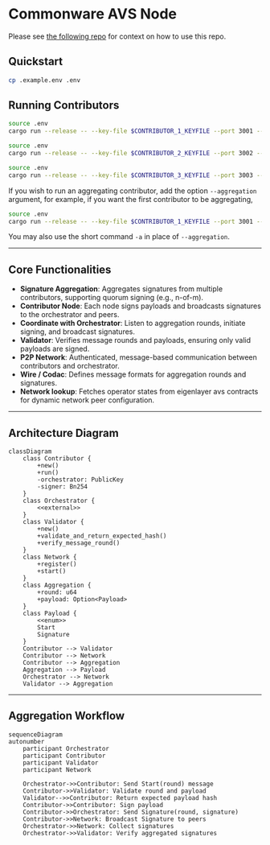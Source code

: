 
# Commonware AVS Node

Please see [the following repo](https://github.com/BreadchainCoop/commonware-avs-router.git) for context on how to use this repo. 

## Quickstart
```sh
cp .example.env .env 
```

## Running Contributors
```bash
source .env
cargo run --release -- --key-file $CONTRIBUTOR_1_KEYFILE --port 3001 --orchestrator orchestrator.json 

source .env
cargo run --release -- --key-file $CONTRIBUTOR_2_KEYFILE --port 3002 --orchestrator orchestrator.json 

source .env
cargo run --release -- --key-file $CONTRIBUTOR_3_KEYFILE --port 3003 --orchestrator orchestrator.json 
```
If you wish to run an aggregating contributor, add the option `--aggregation` argument, for example, if you want the first contributor to be aggregating,
```bash
source .env
cargo run --release -- --key-file $CONTRIBUTOR_1_KEYFILE --port 3001 --orchestrator orchestrator.json --aggregation
```

You may also use the short command `-a` in place of `--aggregation`.


---

## Core Functionalities

- **Signature Aggregation**: Aggregates signatures from multiple contributors, supporting quorum signing (e.g., n-of-m).
- **Contributor Node**: Each node signs payloads and broadcasts signatures to the orchestrator and peers.
- **Coordinate with Orchestrator**: Listen to aggregation rounds, initiate signing, and broadcast signatures.
- **Validator**: Verifies message rounds and payloads, ensuring only valid payloads are signed.
- **P2P Network**: Authenticated, message-based communication between contributors and orchestrator.
- **Wire / Codac**: Defines message formats for aggregation rounds and signatures.
- **Network lookup**: Fetches operator states from eigenlayer avs contracts for dynamic network peer configuration.

---

## Architecture Diagram

```mermaid
classDiagram
    class Contributor {
        +new()
        +run()
        -orchestrator: PublicKey
        -signer: Bn254
    }
    class Orchestrator {
        <<external>>
    }
    class Validator {
        +new()
        +validate_and_return_expected_hash()
        +verify_message_round()
    }
    class Network {
        +register()
        +start()
    }
    class Aggregation {
        +round: u64
        +payload: Option<Payload>
    }
    class Payload {
        <<enum>>
        Start
        Signature
    }
    Contributor --> Validator
    Contributor --> Network
    Contributor --> Aggregation
    Aggregation --> Payload
    Orchestrator --> Network
    Validator --> Aggregation
```

---

## Aggregation Workflow

```mermaid
sequenceDiagram
autonumber
    participant Orchestrator
    participant Contributor
    participant Validator
    participant Network

    Orchestrator->>Contributor: Send Start(round) message
    Contributor->>Validator: Validate round and payload
    Validator-->>Contributor: Return expected payload hash
    Contributor->>Contributor: Sign payload
    Contributor->>Orchestrator: Send Signature(round, signature)
    Contributor->>Network: Broadcast Signature to peers
    Orchestrator->>Network: Collect signatures
    Orchestrator->>Validator: Verify aggregated signatures
```
